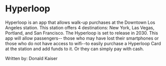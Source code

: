 # Hyperloop
Hyperloop is an app that allows walk-up purchases at the Downtown Los Angeles station. This station offers 4 destinations: New York, Las Vegas, Portland, and San Francisco. The Hyperloop is set to release in 2030. This app will allow passengers-- those who may have lost their smartphones or those who do not have access to wifi--to easily purchase a Hyperloop Card at the station and add funds to it. Or they can simply pay with cash. 


Written by: Donald Kaiser
